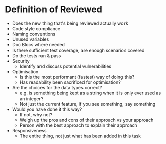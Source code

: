 # Definition of Reviewed

* Does the new thing that's being reviewed actually work
* Code style compliance
* Naming conventions
* Unused variables
* Doc Blocs where needed
* Is there sufficient test coverage, are enough scenarios covered
* Do the tests run & pass
* Security
  * Identify and discuss potential vulnerabilities
* Optimisation
  * Is this the most performant (fastest) way of doing this?
  * Has readability been sacrificed for optimisation?
* Are the choices for the data types correct?
  * e.g. is something being kept as a string when it is only ever used as an integer?
  * Not just the current feature, if you see something, say something
* Would you have done it this way?
  * If not, why not?
  * Weigh up the pros and cons of their approach vs your approach
  * Person with the best approach to explain their approach
* Responsiveness
  * The entire thing, not just what has been added in this task
